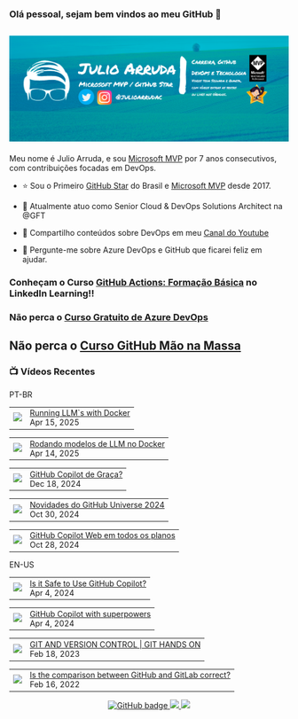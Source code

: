 ### Olá pessoal, sejam bem vindos ao meu GitHub 👋

## [![Julio Arruda Header](https://raw.githubusercontent.com/julioarruda/julioarruda/master/fundo%20github.png)](https://youtube.com/user/julioarrudac)
Meu nome é Julio Arruda, e sou [Microsoft MVP](https://mvp.microsoft.com/pt-br/PublicProfile/5002557?fullName=Julio%20%20Arruda) por 7 anos consecutivos, com contribuições focadas em DevOps.


- ⭐ Sou o Primeiro [GitHub Star](https://stars.github.com/profiles/julioarruda) do Brasil e [Microsoft MVP](https://mvp.microsoft.com/pt-br/PublicProfile/5002557?fullName=Julio%20%20Arruda) desde 2017.

- 🔭 Atualmente atuo como Senior Cloud & DevOps Solutions Architect na @GFT

- 👯 Compartilho conteúdos sobre DevOps em meu [Canal do Youtube](https://youtube.com/@julioarruda)

- 💬 Pergunte-me sobre Azure DevOps e GitHub que ficarei feliz em ajudar.




### Conheçam o Curso [GitHub Actions: Formação Básica](https://www.linkedin.com/learning/github-actions-formacao-basica/) no LinkedIn Learning!!
### Não perca o [Curso Gratuito de Azure DevOps](https://github.com/julioarruda/Curso-Azure-DevOps)

## Não perca o [Curso GitHub Mão na Massa](https://github.com/github-mao-na-massa/curso-github-mao-na-massa)



### 📺 Vídeos Recentes

PT-BR

<!-- YOUTUBE:START --><table><tr><td><a href="https://www.youtube.com/watch?v=8MOl7SBLLvY"><img width="140px" src="https://i.ytimg.com/vi/8MOl7SBLLvY/mqdefault.jpg"></a></td>
<td><a href="https://www.youtube.com/watch?v=8MOl7SBLLvY">Running LLM`s with Docker</a><br/>Apr 15, 2025</td></tr></table>
<table><tr><td><a href="https://www.youtube.com/watch?v=CzfooWa94v0"><img width="140px" src="https://i.ytimg.com/vi/CzfooWa94v0/mqdefault.jpg"></a></td>
<td><a href="https://www.youtube.com/watch?v=CzfooWa94v0">Rodando modelos de LLM no Docker</a><br/>Apr 14, 2025</td></tr></table>
<table><tr><td><a href="https://www.youtube.com/watch?v=Xleqwf4cXQU"><img width="140px" src="https://i.ytimg.com/vi/Xleqwf4cXQU/mqdefault.jpg"></a></td>
<td><a href="https://www.youtube.com/watch?v=Xleqwf4cXQU">GitHub Copilot de Graça?</a><br/>Dec 18, 2024</td></tr></table>
<table><tr><td><a href="https://www.youtube.com/watch?v=0J9c3Cnvb90"><img width="140px" src="https://i.ytimg.com/vi/0J9c3Cnvb90/mqdefault.jpg"></a></td>
<td><a href="https://www.youtube.com/watch?v=0J9c3Cnvb90">Novidades do GitHub Universe 2024</a><br/>Oct 30, 2024</td></tr></table>
<table><tr><td><a href="https://www.youtube.com/watch?v=4zDPylMfNyA"><img width="140px" src="https://i.ytimg.com/vi/4zDPylMfNyA/mqdefault.jpg"></a></td>
<td><a href="https://www.youtube.com/watch?v=4zDPylMfNyA">GitHub Copilot Web em todos os planos</a><br/>Oct 28, 2024</td></tr></table>
<!-- YOUTUBE:END -->

EN-US
<!-- YOUTUBEEN:START --><table><tr><td><a href="https://www.youtube.com/watch?v=mSxpB8V1iaE"><img width="140px" src="https://i.ytimg.com/vi/mSxpB8V1iaE/mqdefault.jpg"></a></td>
<td><a href="https://www.youtube.com/watch?v=mSxpB8V1iaE">Is it Safe to Use GitHub Copilot?</a><br/>Apr 4, 2024</td></tr></table>
<table><tr><td><a href="https://www.youtube.com/watch?v=R7ZbVdeUqu4"><img width="140px" src="https://i.ytimg.com/vi/R7ZbVdeUqu4/mqdefault.jpg"></a></td>
<td><a href="https://www.youtube.com/watch?v=R7ZbVdeUqu4">GitHub Copilot with superpowers</a><br/>Apr 4, 2024</td></tr></table>
<table><tr><td><a href="https://www.youtube.com/watch?v=Adk79XNDU5o"><img width="140px" src="https://i.ytimg.com/vi/Adk79XNDU5o/mqdefault.jpg"></a></td>
<td><a href="https://www.youtube.com/watch?v=Adk79XNDU5o">GIT AND VERSION CONTROL | GIT HANDS ON</a><br/>Feb 18, 2023</td></tr></table>
<table><tr><td><a href="https://www.youtube.com/watch?v=wHo1ftsyzNE"><img width="140px" src="https://i.ytimg.com/vi/wHo1ftsyzNE/mqdefault.jpg"></a></td>
<td><a href="https://www.youtube.com/watch?v=wHo1ftsyzNE">Is the comparison between GitHub and GitLab correct?</a><br/>Feb 16, 2022</td></tr></table>
<!-- YOUTUBEEN:END -->



<p align="center">
  <a href="https://github.com/julioarruda?tab=followers">
    <img src="https://img.shields.io/github/followers/julioarruda?label=Followers&logo=GitHub&style=for-the-badge" alt="GitHub badge" />
  </a>
  <a href="http://twitter.com/julioarrudac">
    <img src="https://img.shields.io/twitter/follow/julioarrudac?label=Twitter&logo=twitter&style=for-the-badge" />
  </a>
  <a href="http://youtube.com/c/julioarruda?sub_confirmation=1">
    <img src="https://img.shields.io/youtube/views/4BYlkYtHNus?label=YouTube&logo=YouTube&style=for-the-badge" />
  </a>
</p>

<!--
**julioarruda/julioarruda** is a ✨ _special_ ✨ repository because its `README.md` (this file) appears on your GitHub profile.

Here are some ideas to get you started:

- 🔭 I’m currently working on ...
- 🌱 I’m currently learning ...
- 👯 I’m looking to collaborate on ...
- 🤔 I’m looking for help with ...
- 💬 Ask me about ...
- 📫 How to reach me: ...
- 😄 Pronouns: ...
- ⚡ Fun fact: ...
-->
